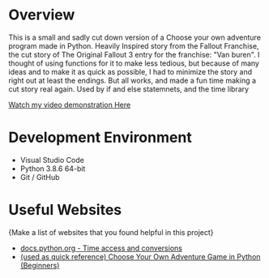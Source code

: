 # Overview

This is a small and sadly cut down version of a Choose your own adventure program made in Python. 
Heavily Inspired story from the Fallout Franchise, the cut story of The Original Fallout 3 entry
for the franchise: "Van buren". I thought of using functions for it to make less tedious, but
because of many ideas and to make it as quick as possible, I had to minimize the story and 
right out at least the endings. But all works, and made a fun time making a cut story real 
again. Used by if and else statemnets, and the time library


[Watch my video demonstration Here](https://youtu.be/op1mco8YCyc)

# Development Environment

* Visual Studio Code
* Python 3.8.6 64-bit
* Git / GitHub

# Useful Websites

{Make a list of websites that you found helpful in this project}
* [docs.python.org - Time access and conversions](https://docs.python.org/3/library/time.html)
* [(used as quick reference) Choose Your Own Adventure Game in Python (Beginners)](https://www.youtube.com/watch?v=DEcFCn2ubSg)

